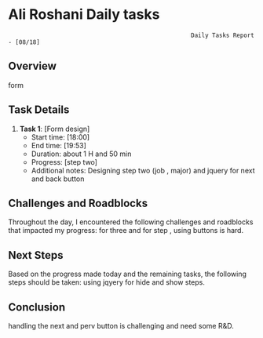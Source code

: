 # Ali Roshani Daily tasks
                                                        Daily Tasks Report - [08/18]
 
## Overview

form
 
## Task Details

1. **Task 1**: [Form design]
   - Start time: [18:00]
   - End time: [19:53]
   - Duration:  about 1 H and 50 min
   - Progress: [step two]
   - Additional notes: Designing step two (job , major) and jquery for next and back button

## Challenges and Roadblocks

Throughout the day, I encountered the following challenges and roadblocks that impacted my progress:
for three and for step , using buttons is hard.


## Next Steps

Based on the progress made today and the remaining tasks, the following steps should be taken:
using jqyery for hide and show steps.


## Conclusion
handling the next and perv button is challenging and need some R&D.

